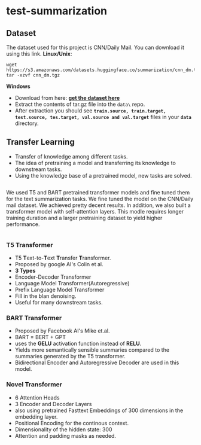 # test-summarization

## Dataset
The dataset used for this project is CNN/Daily Mail. You can download it using this link.
**Linux/Unix**:
```
wget https://s3.amazonaws.com/datasets.huggingface.co/summarization/cnn_dm.tgz
tar -xzvf cnn_dm.tgz
```
**Windows**
- Download from here: **[get the dataset here](https://s3.amazonaws.com/datasets.huggingface.co/summarization/cnn_dm.tgz)**
- Extract the contents of tar.gz file into the `data\` repo. 
- After extraction you should see **`train.source, train.target, test.source, tes.target, val.source and val.target`** files in your **`data`** directory.

## Transfer Learning
- Transfer of knowledge among different tasks.
- The idea of pretraining a model and transferring its knowledge to downstream tasks.
- Using the knowledge base of a pretrained model, new tasks are solved.
>```
We used T5 and BART pretrained transformer models and fine tuned them for the text summarization tasks. We fine tuned the model on the CNN/Daily mail dataset.
We achieved pretty decent results. In addition, we also built a transformer model with self-attention layers. This modle requires longer training duration and a larger pretraining dataset to yield higher performance. 
>```

### T5 Transformer
- T5 **T**ext-to-**T**ext **T**ransfer **T**ransformer.
- Proposed by google AI's Colin et al.
- **3 Types**
 - Encoder-Decoder Transformer
 - Language Model Transformer(Autoregressive)
 - Prefix Language Model Transformer
- Fill in the blan denoising.
- Useful for many downstream tasks.
### BART Transformer
- Proposed by Facebook AI's Mike et.al.
- BART = BERT + GPT
- uses the **GELU** activation function instead of **RELU**.
- Yields more semantically sensible summaries compared to the summaries generated by the T5 transformer.
- Bidirectional Encoder and Autoregressive Decoder are used in this model.

### Novel Transformer
- 6 Attention Heads
- 3 Encoder and Decoder Layers
- also using pretrained Fasttext Embeddings of 300 dimensions in the embedding layer.
- Positional Encoding for the continous context.
- Dimensionality of the hidden state: 300
- Attention and padding masks as needed.
